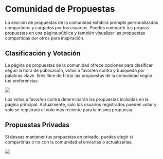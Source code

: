 # Comunidad de Propuestas

La sección de propuestas de la comunidad exhibirá prompts personalizados compartidos y cargados por los usuarios. Puedes compartir tus propias propuestas en una página pública y también visualizar las propuestas compartidas por otros para inspiración.

## Clasificación y Votación

La página de propuestas de la comunidad ofrece opciones para clasificar según la hora de publicación, votos a favor/en contra y búsqueda por palabras clave. Eres libre de filtrar las propuestas de la comunidad según tus preferencias.

![](https://img.newzone.top/2023-07-13-14-50-15.png?imageMogr2/format/webp/thumbnail/500x)

Los votos a favor/en contra determinarán las propuestas incluidas en la página principal. Actualmente, solo los usuarios registrados pueden votar y solo se registrará el voto más reciente para la misma propuesta.

## Propuestas Privadas

Si deseas mantener tus propuestas en privado, puedes elegir si compartirlas o no con la comunidad al enviarlas o actualizarlas.

![](https://img.newzone.top/2023-07-13-09-13-00.gif?imageMogr2/format/webp/thumbnail/500x)

